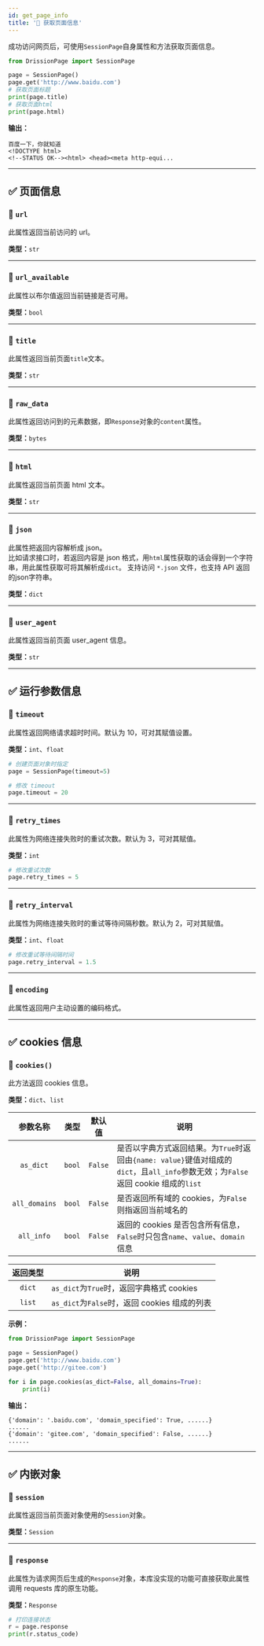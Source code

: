 ```yaml
---
id: get_page_info
title: '🚄 获取页面信息'
---
```


成功访问网页后，可使用`SessionPage`自身属性和方法获取页面信息。

```python
from DrissionPage import SessionPage

page = SessionPage()
page.get('http://www.baidu.com')
# 获取页面标题
print(page.title)
# 获取页面html
print(page.html)
```

**输出：**

```shell
百度一下，你就知道
<!DOCTYPE html>
<!--STATUS OK--><html> <head><meta http-equi...
```

---

## ✅️️ 页面信息

### 📌 `url`

此属性返回当前访问的 url。

**类型：**`str`

---

### 📌 `url_available`

此属性以布尔值返回当前链接是否可用。

**类型：**`bool`

---

### 📌 `title`

此属性返回当前页面`title`文本。

**类型：**`str`

---

### 📌 `raw_data`

此属性返回访问到的元素数据，即`Response`对象的`content`属性。

**类型：**`bytes`

---

### 📌 `html`

此属性返回当前页面 html 文本。

**类型：**`str`

---

### 📌 `json`

此属性把返回内容解析成 json。  
比如请求接口时，若返回内容是 json 格式，用`html`属性获取的话会得到一个字符串，用此属性获取可将其解析成`dict`。
支持访问 `*.json` 文件，也支持 API 返回的json字符串。

**类型：**`dict`

---

### 📌 `user_agent`

此属性返回当前页面 user_agent 信息。  

**类型：**`str`

---

## ✅️️ 运行参数信息

### 📌 `timeout`

此属性返回网络请求超时时间。默认为 10，可对其赋值设置。

**类型：**`int`、`float`

```python
# 创建页面对象时指定
page = SessionPage(timeout=5)

# 修改 timeout
page.timeout = 20
```

---

### 📌 `retry_times`

此属性为网络连接失败时的重试次数。默认为 3，可对其赋值。

**类型：**`int`

```python
# 修改重试次数
page.retry_times = 5
```

---

### 📌 `retry_interval`

此属性为网络连接失败时的重试等待间隔秒数。默认为 2，可对其赋值。

**类型：**`int`、`float`

```python
# 修改重试等待间隔时间
page.retry_interval = 1.5
```

---

### 📌 `encoding`

此属性返回用户主动设置的编码格式。

---

## ✅️️ cookies 信息

### 📌 `cookies()`

此方法返回 cookies 信息。

**类型：**`dict`、`list`

| 参数名称          | 类型     | 默认值     | 说明                                                                            |
|:-------------:|:------:|:-------:|-------------------------------------------------------------------------------|
| `as_dict`     | `bool` | `False` | 是否以字典方式返回结果。为`True`时返回由`{name: value}`键值对组成的`dict`，且`all_info`参数无效；为`False`返回 cookie 组成的`list` |
| `all_domains` | `bool` | `False` | 是否返回所有域的 cookies，为`False`则指返回当前域名的                                            |
| `all_info`    | `bool` | `False` | 返回的 cookies 是否包含所有信息，`False`时只包含`name`、`value`、`domain`信息                     |

| 返回类型   | 说明                                  |
|:------:| ----------------------------------- |
| `dict` | `as_dict`为`True`时，返回字典格式 cookies    |
| `list` | `as_dict`为`False`时，返回 cookies 组成的列表 |

**示例：**

```python
from DrissionPage import SessionPage

page = SessionPage()
page.get('http://www.baidu.com')
page.get('http://gitee.com')

for i in page.cookies(as_dict=False, all_domains=True):
    print(i)
```

**输出：**

```
{'domain': '.baidu.com', 'domain_specified': True, ......}
......
{'domain': 'gitee.com', 'domain_specified': False, ......}
......
```

---

## ✅️️ 内嵌对象

### 📌 `session`

此属性返回当前页面对象使用的`Session`对象。

**类型：**`Session`

---

### 📌 `response`

此属性为请求网页后生成的`Response`对象，本库没实现的功能可直接获取此属性调用 requests 库的原生功能。

**类型：**`Response`

```python
# 打印连接状态
r = page.response
print(r.status_code)
```
